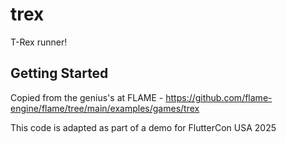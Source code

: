 # trex

T-Rex runner!

## Getting Started

Copied from the genius's at FLAME - https://github.com/flame-engine/flame/tree/main/examples/games/trex

This code is adapted as part of a demo for FlutterCon USA 2025
